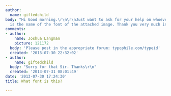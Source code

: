 ```yaml
---
author:
  name: giftedchild
body: "Hi Good morning.\r\n\r\nJust want to ask for your help on whoever knows what
  is the name of the font of the attached image. Thank you very much in advance.\r\n\r\n\r\nRandy"
comments:
- author:
    name: Joshua Langman
    picture: 121172
  body: 'Please post in the appropriate forum: typophile.com/typeid'
  created: '2013-07-30 22:32:02'
- author:
    name: giftedchild
  body: "Sorry for that Sir. Thanks\r\n"
  created: '2013-07-31 08:01:49'
date: '2013-07-30 17:24:30'
title: What font is this?

---
```

